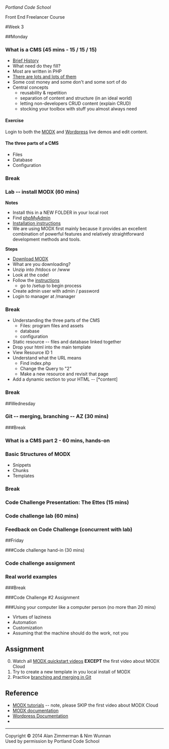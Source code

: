 *Portland Code School*

Front End Freelancer Course


#Week 3

##Monday


### What is a CMS (45 mins - 15 / 15 / 15)
* [Brief History](http://www.contegro.com/info-center/designers-blog/blog-article/_thread_/a-brief-history-of-cms-development)
* What need do they fill?
* Most are written in PHP
* [There are lots and lots of them](http://www.opensourcecms.com)
* Some cost money and some don't and some sort of do
* Central concepts
	* reusability & repetition
	* separation of content and structure (in an ideal world)
	* letting non-developers CRUD content (explain CRUD)
	* stocking your toolbox with stuff you almost always need
	
#### Exercise
Login to both the [MODX](http://www.opensourcecms.com/scripts/details.php?scriptid=48&name=MODx) and [Wordpress](http://www.opensourcecms.com/scripts/details.php?scriptid=88) live demos and edit content. 

#### The three parts of a CMS
* Files
* Database
* Configuration

### Break

### Lab -- install MODX (60 mins)

**Notes**

* Install this in a NEW FOLDER in your local root
* Find [phpMyAdmin](http://localhost:8888/MAMP/phpmyadmin.php?lang=en-iso-8859-1&language=English)
* [Installation instructions](http://rtfm.modx.com/revolution/2.x/getting-started/installation)
* We are using MODX first mainly because it provides an excellent combination of powerful features and relatively straightforward development methods and tools.

**Steps**

* [Download MODX](http://modx.com/download/)
* What are you downloading?
* Unzip into /htdocs or /www
* Look at the code!
* Follow the [instructions](http://rtfm.modx.com/revolution/2.x/getting-started/installation)
	* go to /setup to begin process
* Create admin user with admin / password
* Login to manager at /manager

### Break

* Understanding the three parts of the CMS
	* Files: program files and assets
	* database
	* configuration
* Static resource -- files and database linked together
* Drop your html into the main template
* View Resource ID 1
* Understand what the URL means
	* Find index.php
	* Change the Query to "2"
	* Make a new resource and revisit that page
* Add a dynamic section to your HTML -- [*content] 


### Break
	

##Wednesday
### Git -- merging, branching -- AZ (30 mins)

###Break

### What is a CMS part 2 - 60 mins, hands-on

### Basic Structures of MODX
* Snippets
* Chunks
* Templates

### Break

### Code Challenge Presentation: The Ettes (15 mins)

### Code challenge lab (60 mins)

### Feedback on Code Challenge (concurrent with lab)


##Friday 

###Code challenge hand-in (30 mins)

### Code challenge assignment

### Real world examples

###Break

###Code Challenge #2 Assignment

###Using your computer like a computer person (no more than 20 mins)
* Virtues of laziness
* Automation
* Customization
* Assuming that the machine should do the work, not you

## Assignment

 
0. Watch all [MODX quickstart videos](http://rtfm.modx.com/revolution/2.x/getting-started/video-quick-start-series/) **EXCEPT** the first video about MODX Cloud
1. Try to create a new template in you local install of MODX
2. Practice [branching and merging in Git](http://git-scm.com/book/en/Git-Branching-Basic-Branching-and-Merging)

## Reference

* [MODX tutorials](http://rtfm.modx.com/revolution/2.x/getting-started/video-quick-start-series/) -- note, please SKIP the first video about MODX Cloud
* [MODX documentation](http://rtfm.modx.com/revolution/2.x/)
* [Wordpress Documentation](http://codex.wordpress.org/)
* 
<hr />
Copyright © 2014 Alan Zimmerman & Nìm Wunnan<br />
Used by permission by Portland Code School
